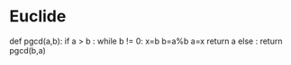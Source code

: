 # Euclide
def pgcd(a,b):
    if a > b :
        while b != 0:
            x=b
            b=a%b
            a=x
        return a
    else :
        return pgcd(b,a)
